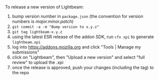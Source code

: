 To release a new version of Lightbeam:

1. bump version number in `package.json` (the convention for version numbers is *major.minor.patch*)
2. `git commit -a -m "Bump version to x.y.z"`
3. `git tag lightbeam-x.y.z`
4. using the latest ESR release of the addon SDK, run `cfx xpi` to generate `lightbeam.xpi`
5. log into <https://addons.mozilla.org> and click "Tools | Manage my submissions"
6. click on "Lightbeam", then "Upload a new version" and select "full review" to upload the .xpi
7. once the release is approved, push your changes (including the tag) to the repo
